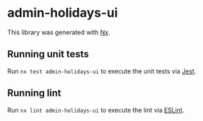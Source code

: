 # admin-holidays-ui

This library was generated with [Nx](https://nx.dev).

## Running unit tests

Run `nx test admin-holidays-ui` to execute the unit tests via [Jest](https://jestjs.io).

## Running lint

Run `nx lint admin-holidays-ui` to execute the lint via [ESLint](https://eslint.org/).

